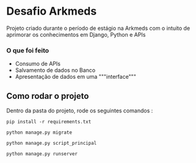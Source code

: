
# Desafio Arkmeds 
Projeto criado durante o período de estágio na Arkmeds com o intuito de aprimorar os conhecimentos em Django, Python e APIs

### O que foi feito
- Consumo de APIs
- Salvamento de dados no Banco
- Apresentação de dados em uma """interface"""

## Como rodar o projeto
Dentro da pasta do projeto, rode os seguintes comandos :

```pip install -r requirements.txt```

```python manage.py migrate```

```python manage.py script_principal```

```python manage.py runserver```
